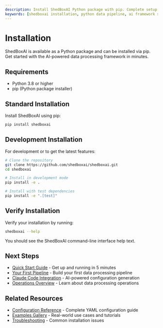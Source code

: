 ```yaml
---
description: Install ShedBoxAI Python package with pip. Complete setup guide for AI-powered data processing framework with YAML configuration and Claude Code integration.
keywords: [shedboxai installation, python data pipeline, ai framework setup, yaml data processing, pip install]
---
```


# Installation

ShedBoxAI is available as a Python package and can be installed via pip. Get started with the AI-powered data processing framework in minutes.

## Requirements

- Python 3.8 or higher
- pip (Python package installer)

## Standard Installation

Install ShedBoxAI using pip:

```bash
pip install shedboxai
```

## Development Installation

For development or to get the latest features:

```bash
# Clone the repository
git clone https://github.com/shedboxai/shedboxai.git
cd shedboxai

# Install in development mode
pip install -e .

# Install with test dependencies
pip install -e ".[test]"
```

## Verify Installation

Verify your installation by running:

```bash
shedboxai --help
```

You should see the ShedBoxAI command-line interface help text.

## Next Steps

- [Quick Start Guide](./quick-start.md) - Get up and running in 5 minutes
- [Your First Pipeline](./first-pipeline.md) - Build your first data processing pipeline
- [Claude Code Integration](../claude-code-integration.md) - AI-powered configuration generation
- [Operations Overview](../operations/index.md) - Learn about data processing operations

## Related Resources

- [Configuration Reference](../configuration/data-sources.md) - Complete YAML configuration guide
- [Examples Gallery](../examples/index.md) - Real-world use cases and tutorials
- [Troubleshooting](../troubleshooting/common-issues.md) - Common installation issues